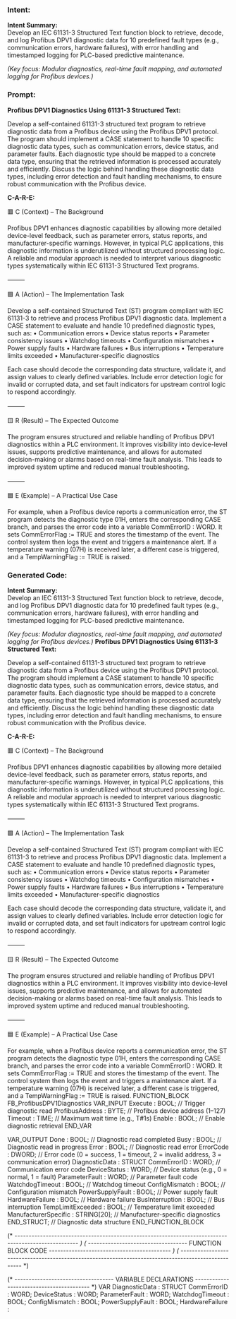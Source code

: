 ### Intent:
**Intent Summary:**  
Develop an IEC 61131-3 Structured Text function block to retrieve, decode, and log Profibus DPV1 diagnostic data for 10 predefined fault types (e.g., communication errors, hardware failures), with error handling and timestamped logging for PLC-based predictive maintenance.  

*(Key focus: Modular diagnostics, real-time fault mapping, and automated logging for Profibus devices.)*

### Prompt:
**Profibus DPV1 Diagnostics Using 61131-3 Structured Text:**

Develop a self-contained 61131-3 structured text program to retrieve diagnostic data from a Profibus device using the Profibus DPV1 protocol. The program should implement a CASE statement to handle 10 specific diagnostic data types, such as communication errors, device status, and parameter faults. Each diagnostic type should be mapped to a concrete data type, ensuring that the retrieved information is processed accurately and efficiently. Discuss the logic behind handling these diagnostic data types, including error detection and fault handling mechanisms, to ensure robust communication with the Profibus device.

**C-A-R-E:**

🟥 C (Context) – The Background

Profibus DPV1 enhances diagnostic capabilities by allowing more detailed device-level feedback, such as parameter errors, status reports, and manufacturer-specific warnings. However, in typical PLC applications, this diagnostic information is underutilized without structured processing logic. A reliable and modular approach is needed to interpret various diagnostic types systematically within IEC 61131-3 Structured Text programs.

⸻

🟩 A (Action) – The Implementation Task

Develop a self-contained Structured Text (ST) program compliant with IEC 61131-3 to retrieve and process Profibus DPV1 diagnostic data. Implement a CASE statement to evaluate and handle 10 predefined diagnostic types, such as:
	•	Communication errors
	•	Device status reports
	•	Parameter consistency issues
	•	Watchdog timeouts
	•	Configuration mismatches
	•	Power supply faults
	•	Hardware failures
	•	Bus interruptions
	•	Temperature limits exceeded
	•	Manufacturer-specific diagnostics

Each case should decode the corresponding data structure, validate it, and assign values to clearly defined variables. Include error detection logic for invalid or corrupted data, and set fault indicators for upstream control logic to respond accordingly.

⸻

🟨 R (Result) – The Expected Outcome

The program ensures structured and reliable handling of Profibus DPV1 diagnostics within a PLC environment. It improves visibility into device-level issues, supports predictive maintenance, and allows for automated decision-making or alarms based on real-time fault analysis. This leads to improved system uptime and reduced manual troubleshooting.

⸻

🟦 E (Example) – A Practical Use Case

For example, when a Profibus device reports a communication error, the ST program detects the diagnostic type 01H, enters the corresponding CASE branch, and parses the error code into a variable CommErrorID : WORD. It sets CommErrorFlag := TRUE and stores the timestamp of the event. The control system then logs the event and triggers a maintenance alert. If a temperature warning (07H) is received later, a different case is triggered, and a TempWarningFlag := TRUE is raised.

### Generated Code:
**Intent Summary:**  
Develop an IEC 61131-3 Structured Text function block to retrieve, decode, and log Profibus DPV1 diagnostic data for 10 predefined fault types (e.g., communication errors, hardware failures), with error handling and timestamped logging for PLC-based predictive maintenance.  

*(Key focus: Modular diagnostics, real-time fault mapping, and automated logging for Profibus devices.)*
**Profibus DPV1 Diagnostics Using 61131-3 Structured Text:**

Develop a self-contained 61131-3 structured text program to retrieve diagnostic data from a Profibus device using the Profibus DPV1 protocol. The program should implement a CASE statement to handle 10 specific diagnostic data types, such as communication errors, device status, and parameter faults. Each diagnostic type should be mapped to a concrete data type, ensuring that the retrieved information is processed accurately and efficiently. Discuss the logic behind handling these diagnostic data types, including error detection and fault handling mechanisms, to ensure robust communication with the Profibus device.

**C-A-R-E:**

🟥 C (Context) – The Background

Profibus DPV1 enhances diagnostic capabilities by allowing more detailed device-level feedback, such as parameter errors, status reports, and manufacturer-specific warnings. However, in typical PLC applications, this diagnostic information is underutilized without structured processing logic. A reliable and modular approach is needed to interpret various diagnostic types systematically within IEC 61131-3 Structured Text programs.

⸻

🟩 A (Action) – The Implementation Task

Develop a self-contained Structured Text (ST) program compliant with IEC 61131-3 to retrieve and process Profibus DPV1 diagnostic data. Implement a CASE statement to evaluate and handle 10 predefined diagnostic types, such as:
	•	Communication errors
	•	Device status reports
	•	Parameter consistency issues
	•	Watchdog timeouts
	•	Configuration mismatches
	•	Power supply faults
	•	Hardware failures
	•	Bus interruptions
	•	Temperature limits exceeded
	•	Manufacturer-specific diagnostics

Each case should decode the corresponding data structure, validate it, and assign values to clearly defined variables. Include error detection logic for invalid or corrupted data, and set fault indicators for upstream control logic to respond accordingly.

⸻

🟨 R (Result) – The Expected Outcome

The program ensures structured and reliable handling of Profibus DPV1 diagnostics within a PLC environment. It improves visibility into device-level issues, supports predictive maintenance, and allows for automated decision-making or alarms based on real-time fault analysis. This leads to improved system uptime and reduced manual troubleshooting.

⸻

🟦 E (Example) – A Practical Use Case

For example, when a Profibus device reports a communication error, the ST program detects the diagnostic type 01H, enters the corresponding CASE branch, and parses the error code into a variable CommErrorID : WORD. It sets CommErrorFlag := TRUE and stores the timestamp of the event. The control system then logs the event and triggers a maintenance alert. If a temperature warning (07H) is received later, a different case is triggered, and a TempWarningFlag := TRUE is raised.
FUNCTION_BLOCK FB_ProfibusDPV1Diagnostics
VAR_INPUT
    Execute : BOOL;                      // Trigger diagnostic read
    ProfibusAddress : BYTE;              // Profibus device address (1–127)
    Timeout : TIME;                      // Maximum wait time (e.g., T#1s)
    Enable : BOOL;                       // Enable diagnostic retrieval
END_VAR

VAR_OUTPUT
    Done : BOOL;                         // Diagnostic read completed
    Busy : BOOL;                         // Diagnostic read in progress
    Error : BOOL;                        // Diagnostic read error
    ErrorCode : DWORD;                   // Error code (0 = success, 1 = timeout, 2 = invalid address, 3 = communication error)
    DiagnosticData : STRUCT
        CommErrorID : WORD;              // Communication error code
        DeviceStatus : WORD;             // Device status (e.g., 0 = normal, 1 = fault)
        ParameterFault : WORD;           // Parameter fault code
        WatchdogTimeout : BOOL;          // Watchdog timeout
        ConfigMismatch : BOOL;           // Configuration mismatch
        PowerSupplyFault : BOOL;         // Power supply fault
        HardwareFailure : BOOL;          // Hardware failure
        BusInterruption : BOOL;          // Bus interruption
        TempLimitExceeded : BOOL;        // Temperature limit exceeded
        ManufacturerSpecific : STRING[20]; // Manufacturer-specific diagnostics
    END_STRUCT; // Diagnostic data structure
END_FUNCTION_BLOCK

(* ---------------------------------------------------------------------------------------------------- *)
(* ----------------------------------- FUNCTION BLOCK CODE ------------------------------------------- *)
(* ---------------------------------------------------------------------------------------------------- *)

(* ----------------------------------- VARIABLE DECLARATIONS ----------------------------------------- *)
VAR
    DiagnosticData : STRUCT
        CommErrorID : WORD;
        DeviceStatus : WORD;
        ParameterFault : WORD;
        WatchdogTimeout : BOOL;
        ConfigMismatch : BOOL;
        PowerSupplyFault : BOOL;
        HardwareFailure :
